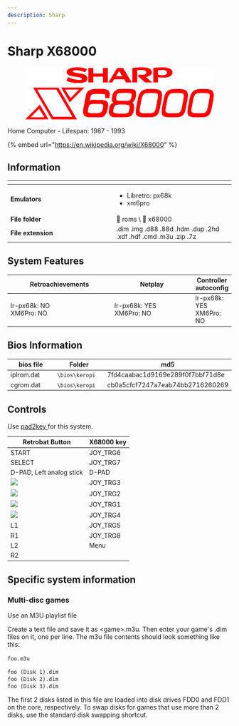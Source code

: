 ```yaml
---
description: Sharp
---
```


# Sharp X68000

<div align="left">

<figure><img src="https://raw.githubusercontent.com/fabricecaruso/es-theme-carbon/52ff37c9e265587d006945a2ba695b5a962b3a3d/art/logos/x68000.svg" alt=""><figcaption></figcaption></figure>

</div>

Home Computer - Lifespan: 1987 - 1993

{% embed url="https://en.wikipedia.org/wiki/X68000" %}

## Information

<table data-header-hidden><thead><tr><th width="224"></th><th></th></tr></thead><tbody><tr><td><strong>Emulators</strong></td><td><ul><li>Libretro: px68k</li><li>xm6pro</li></ul></td></tr><tr><td><strong>File folder</strong></td><td><span data-gb-custom-inline data-tag="emoji" data-code="1f4c2">📂</span> roms \ <span data-gb-custom-inline data-tag="emoji" data-code="1f4c2">📂</span> x68000</td></tr><tr><td><strong>File extension</strong></td><td>.dim .img .d88 .88d .hdm .dup .2hd .xdf .hdf .cmd .m3u .zip .7z</td></tr></tbody></table>

## System Features

<table><thead><tr><th width="245">Retroachievements</th><th width="200">Netplay</th><th>Controller autoconfig</th></tr></thead><tbody><tr><td>lr-px68k: NO<br>XM6Pro: NO</td><td>lr-px68k: YES<br>XM6Pro: NO</td><td>lr-px68k: YES<br>XM6Pro: NO</td></tr></tbody></table>

## Bios Information

<table><thead><tr><th width="224">bios file</th><th width="169">Folder</th><th>md5</th></tr></thead><tbody><tr><td>iplrom.dat</td><td><code>\bios\keropi</code></td><td>7fd4caabac1d9169e289f0f7bbf71d8e</td></tr><tr><td>cgrom.dat</td><td><code>\bios\keropi</code></td><td>cb0a5cfcf7247a7eab74bb2716260269</td></tr></tbody></table>

## Controls

Use [pad2key ](../../../../../en/controllers/pad2key.md)for this system.

| Retrobat Button                                         | X68000 key |
| ------------------------------------------------------- | ---------- |
| START                                                   | JOY\_TRG6  |
| SELECT                                                  | JOY\_TRG7  |
| D-PAD, Left analog stick                                | D-PAD      |
| ![](<../../../../../en/.gitbook/assets/image (45).png>) | JOY\_TRG3  |
| ![](<../../../../../en/.gitbook/assets/image (27).png>) | JOY\_TRG2  |
| ![](<../../../../../en/.gitbook/assets/image (13).png>) | JOY\_TRG1  |
| ![](<../../../../../en/.gitbook/assets/image (47).png>) | JOY\_TRG4  |
| L1                                                      | JOY\_TRG5  |
| R1                                                      | JOY\_TRG8  |
| L2                                                      | Menu       |
| R2                                                      |            |

## Specific system information

### Multi-disc games

Use an M3U playlist file

Create a text file and save it as \<game>.m3u. Then enter your game's .dim files on it, one per line. The m3u file contents should look something like this:

`foo.m3u`

```
foo (Disk 1).dim
foo (Disk 2).dim
foo (Disk 3).dim
```

The first 2 disks listed in this file are loaded into disk drives FDD0 and FDD1 on the core, respectively. To swap disks for games that use more than 2 disks, use the standard disk swapping shortcut.
